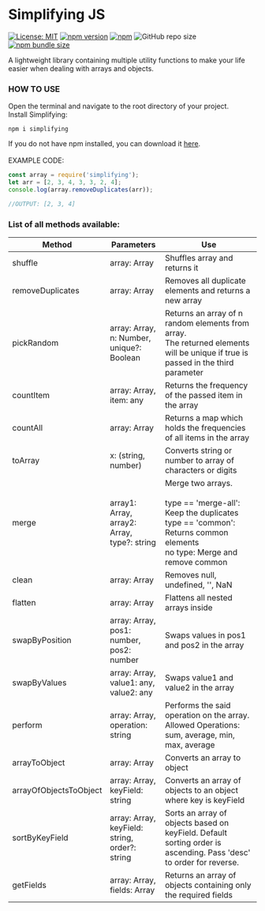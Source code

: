# Simplifying JS
 
 [![License: MIT](https://img.shields.io/badge/License-MIT-yellow.svg)](https://opensource.org/licenses/MIT "MIT License")
 [![npm version](http://img.shields.io/npm/v/simplifying.svg?style=flat)](https://npmjs.org/package/simplifying "View this project on npm")
 [![npm](https://img.shields.io/npm/dt/simplifying)](https://npmjs.org/package/simplifying "View project on npm")
 ![GitHub repo size](https://img.shields.io/github/repo-size/das-jishu/simplifying)
 [![npm bundle size](https://img.shields.io/bundlephobia/min/simplifying)](https://npmjs.org/package/simplifying "View project on npm")

A lightweight library containing multiple utility functions to make your life easier when dealing with arrays and objects.

### HOW TO USE

Open the terminal and navigate to the root directory of your project.<br/>
Install Simplifying:<br/>
```
npm i simplifying
```
If you do not have npm installed, you can download it [here](https://www.npmjs.com/get-npm).<br/><br/>
EXAMPLE CODE:

```javascript
const array = require('simplifying');
let arr = [2, 3, 4, 3, 3, 2, 4];
console.log(array.removeDuplicates(arr));

//OUTPUT: [2, 3, 4]
```


### List of all methods available: <br/>


Method | Parameters | Use
------------ | ------------- | --------------
shuffle | array: Array | Shuffles array and returns it
removeDuplicates | array: Array | Removes all duplicate elements and returns a new array
pickRandom | array: Array,<br/> n: Number,<br/> unique?: Boolean | Returns an array of n random elements from array.<br/>The returned elements will be unique if true is passed in the third parameter
countItem | array: Array,<br/> item: any | Returns the frequency of the passed item in the array
countAll | array: Array | Returns a map which holds the frequencies of all items in the array
toArray | x: (string, number) | Converts string or number to array of characters or digits
merge | array1: Array,<br /> array2: Array, <br /> type?: string | Merge two arrays.<br /><br />type == 'merge-all': Keep the duplicates<br/>type == 'common': Returns common elements<br />no type: Merge and remove common
clean | array: Array | Removes null, undefined, '', NaN
flatten | array: Array | Flattens all nested arrays inside
swapByPosition | array: Array,<br />pos1: number,<br />pos2: number | Swaps values in pos1 and pos2 in the array
swapByValues | array: Array,<br /> value1: any,<br /> value2: any | Swaps value1 and value2 in the array
perform | array: Array,<br /> operation: string | Performs the said operation on the array.<br />Allowed Operations:<br />sum, average, min, max, average
arrayToObject | array: Array | Converts an array to object
arrayOfObjectsToObject | array: Array,<br /> keyField: string | Converts an array of objects to an object where key is keyField
sortByKeyField | array: Array,<br /> keyField: string,<br /> order?: string | Sorts an array of objects based on keyField. Default sorting order is ascending. Pass 'desc' to order for reverse.
getFields | array: Array,<br /> fields: Array | Returns an array of objects containing only the required fields
